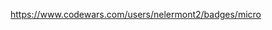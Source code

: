 https://www.codewars.com/users/nelermont2/badges/micro

<!---
nelermont/nelermont is a ✨ special ✨ repository because its `README.md` (this file) appears on your GitHub profile.
You can click the Preview link to take a look at your changes.
--->
